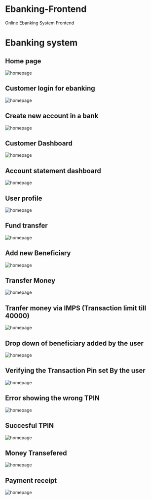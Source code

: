 # Ebanking-Frontend
Online Ebanking System Frontend

<h1> Ebanking system </h1>

<h2>Home page</h2>
<img src="images/Screenshot%20(13).png" alt="homepage">

<h2>Customer login for ebanking </h2>
<img src="images/Screenshot%20(14).png" alt="homepage">

<h2>Create new account in a bank </h2>
<img src="images/Screenshot%20(15).png" alt="homepage">

<h2>Customer Dashboard</h2>
<img src="images/Screenshot%20(16).png" alt="homepage">

<h2>Account statement dashboard</h2>
<img src="images/Screenshot%20(17).png" alt="homepage">

<h2>User profile</h2>
<img src="images/Screenshot%20(18).png" alt="homepage">

<h2>Fund transfer</h2>
<img src="images/Screenshot%20(19).png" alt="homepage">

<h2>Add new Beneficiary</h2>
<img src="images/Screenshot%20(20).png" alt="homepage">

<h2>Transfer Money</h2>
<img src="images/Screenshot%20(21).png" alt="homepage">

<h2>Tranfer money via IMPS (Transaction limit till 40000)</h2>
<img src="images/Screenshot%20(22).png" alt="homepage">

<h2>Drop down of beneficiary added by the user</h2>
<img src="images/Screenshot%20(23).png" alt="homepage">

<h2>Verifying the Transaction Pin set By the user</h2>
<img src="images/Screenshot%20(24).png" alt="homepage">

<h2>Error showing the wrong TPIN</h2>
<img src="images/Screenshot%20(25).png" alt="homepage">

<h2>Succesful TPIN </h2>
<img src="images/Screenshot%20(26).png" alt="homepage">

<h2>Money Transefered </h2>
<img src="images/Screenshot%20(27).png" alt="homepage">

<h2>Payment receipt </h2>
<img src="images/Screenshot%20(28).png" alt="homepage">


